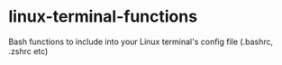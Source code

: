 # linux-terminal-functions
Bash functions to include into your Linux terminal's config file (.bashrc, .zshrc etc)
